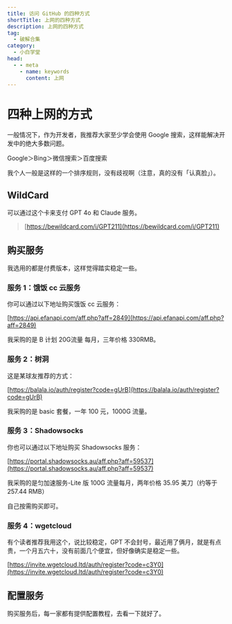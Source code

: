 ```yaml
---
title: 访问 GitHub 的四种方式
shortTitle: 上网的四种方式
description: 上网的四种方式
tag:
  - 破解合集
category:
  - 小白学堂
head:
  - - meta
    - name: keywords
      content: 上网
---
```


# 四种上网的方式

一般情况下，作为开发者，我推荐大家至少学会使用 Google 搜索，这样能解决开发中的绝大多数问题。

Google＞Bing＞微信搜索＞百度搜索

我个人一般是这样的一个排序规则，没有歧视啊（注意，真的没有「认真脸」）。

## WildCard

可以通过这个卡来支付 GPT 4o 和 Claude 服务。

>[https://bewildcard.com/i/GPT211](https://bewildcard.com/i/GPT211)

## 购买服务

我选用的都是付费版本，这样觉得踏实稳定一些。

### 服务 1：饿饭 cc 云服务

你可以通过以下地址购买饿饭 cc 云服务：

[https://api.efanapi.com/aff.php?aff=2849](https://api.efanapi.com/aff.php?aff=2849)

我采购的是 B 计划 20G流量 每月，三年价格 330RMB。

### 服务 2：树洞

这是某球友推荐的方式：

[https://balala.io/auth/register?code=gUrB](https://balala.io/auth/register?code=gUrB)

我采购的是 basic 套餐，一年 100 元，1000G 流量。

### 服务 3：Shadowsocks

你也可以通过以下地址购买 Shadowsocks 服务：

[https://portal.shadowsocks.au/aff.php?aff=59537](https://portal.shadowsocks.au/aff.php?aff=59537)

我采购的是匀加速服务-Lite 版 100G 流量每月，两年价格 35.95 美刀（约等于 257.44 RMB）

自己按需购买即可。

### 服务 4：wgetcloud

有个读者推荐我用这个，说比较稳定，GPT 不会封号，最近用了俩月，就是有点贵，一个月五六十，没有前面几个便宜，但好像确实是稳定一些。

[https://invite.wgetcloud.ltd/auth/register?code=c3Y0](https://invite.wgetcloud.ltd/auth/register?code=c3Y0)

## 配置服务

购买服务后，每一家都有提供配置教程，去看一下就好了。